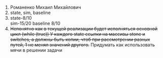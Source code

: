 1. Романенко Михаил Михайлович
2. state, sim, baseline
3. state-8/10  
   sim-15/20
   baseline 8/10
4. ~~Непонятно как в текущей реализации будет исполняться основной цикл (while (true))
У каждого state ссылки на массивы stone и switches, а должны быть копии, чтоб при рассмотрении разных путей, 1 не менял значений другого.~~
Придумать как использовать мячи в решении задачи
